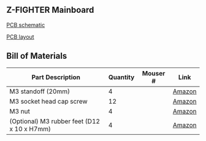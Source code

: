 ## Z-FIGHTER Mainboard

[PCB schematic](../../media/schematic_mainboard.pdf)

[PCB layout](../../media/layout_mainboard.pdf)

## Bill of Materials
|Part Description|Quantity|Mouser #|Link
|--|--|--|--|
M3 standoff (20mm)|4||[Amazon](https://www.amazon.com/dp/B07PK23VC4/ref=cm_sw_r_tw_dp_NGRJ3TRHWGEE7J0RGDNS?_encoding=UTF8&psc=1)
M3 socket head cap screw|12||[Amazon](https://www.amazon.com/dp/B078V3YCF6/ref=cm_sw_r_tw_dp_TQ4HJWWVDEA1XZR15HDK?_encoding=UTF8&psc=1)
M3 nut|4||[Amazon](https://www.amazon.com/dp/B078V3YCF6/ref=cm_sw_r_tw_dp_TQ4HJWWVDEA1XZR15HDK?_encoding=UTF8&psc=1)
(Optional) M3 rubber feet (D12 x 10 x H7mm)|4||[Amazon](https://www.amazon.com/dp/B07LF1J7ZB/ref=cm_sw_r_tw_dp_JDTK9C1A8TC8FPBZZV7F?_encoding=UTF8&psc=1)
